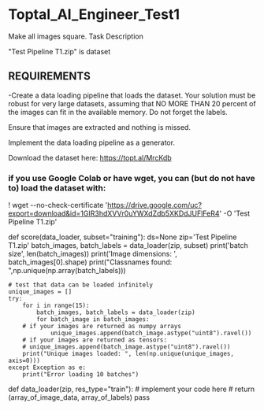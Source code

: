 # Toptal_AI_Engineer_Test1



Make all images square.
Task Description

"Test Pipeline T1.zip" is dataset

## REQUIREMENTS

-Create a data loading pipeline that loads the dataset. Your solution must be robust for very large datasets, assuming that NO MORE THAN 20 percent of the images can fit in the available memory. Do not forget the labels.

Ensure that images are extracted and nothing is missed.

Implement the data loading pipeline as a generator.


Download the dataset here: https://topt.al/MrcKdb


### if you use Google Colab or have wget, you can (but do not have to) load the dataset with:
! wget --no-check-certificate 'https://drive.google.com/uc?export=download&id=1GIR3hdXVVr0uYWXdZdb5XKDdJUFlFeR4' -O 'Test Pipeline T1.zip'

def score(data_loader, subset="training"):
    ds=None
    zip='Test Pipeline T1.zip'
    batch_images, batch_labels = data_loader(zip, subset)
    print('batch size', len(batch_images))
    print('Image dimensions: ', batch_images[0].shape)
    print("Classnames found: ",np.unique(np.array(batch_labels)))

    # test that data can be loaded infinitely
    unique_images = []
    try:
        for i in range(15):
            batch_images, batch_labels = data_loader(zip)
            for batch_image in batch_images:
	    # if your images are returned as numpy arrays
                unique_images.append(batch_image.astype("uint8").ravel())
	    # if your images are returned as tensors:
	    # unique_images.append(batch_image.astype("uint8").ravel())
        print("Unique images loaded: ", len(np.unique(unique_images, axis=0)))            
    except Exception as e:
        print("Error loading 10 batches")

def data_loader(zip, res_type="train"):
    # implement your code here
    # return (array_of_image_data, array_of_labels)
    pass


